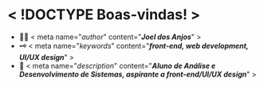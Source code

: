 # < !DOCTYPE Boas-vindas! >

- 👨‍💻 < meta name="*author*" content="**_Joel dos Anjos_**" >
- 🗝 < meta name="*keywords*" content="**_front-end, web development, UI/UX design_**" >
- 💬 < meta name="*description*" content="**_Aluno de Análise e Desenvolvimento de Sistemas, aspirante a front-end/UI/UX design_**" >
